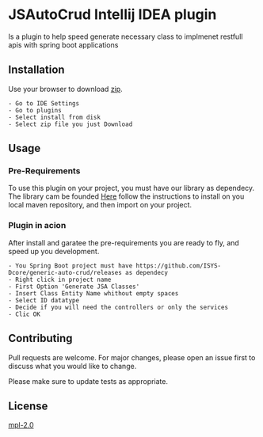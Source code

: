 # JSAutoCrud Intellij IDEA plugin

Is a plugin to help speed generate necessary class to implmenet restfull apis with spring boot applications

## Installation

Use your browser to download [zip](https://github.com/Domingos-Masta/JSAutoCrudPlugin/releases/tag/v0.0.5).

```intellij IDEA
- Go to IDE Settings
- Go to plugins
- Select install from disk
- Select zip file you just Download
```

## Usage

### Pre-Requirements

To use this plugin on your project, you must have our library as dependecy.
The library cam be founded [Here](https://github.com/ISYS-Dcore/generic-auto-crud/releases) 
follow the instructions to install on you local maven repository, and then import on your project.

### Plugin in acion

After install and garatee the pre-requirements you are ready to fly, and speed up you development.

```intellij IDEA
- You Spring Boot project must have https://github.com/ISYS-Dcore/generic-auto-crud/releases as dependecy
- Right click in project name
- First Option 'Generate JSA Classes'
- Insert Class Entity Name whithout empty spaces
- Select ID datatype
- Decide if you will need the controllers or only the services
- Clic OK
```

## Contributing

Pull requests are welcome. For major changes, please open an issue first
to discuss what you would like to change.

Please make sure to update tests as appropriate.

## License

[mpl-2.0](https://choosealicense.com/licenses/mpl-2.0/)
